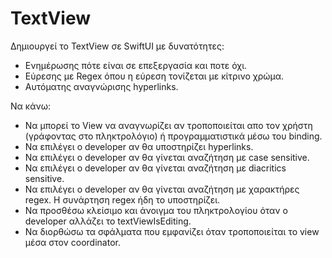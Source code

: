 # TextView

Δημιουργεί το TextView σε SwiftUI με δυνατότητες: 

- Ενημέρωσης πότε είναι σε επεξεργασία και ποτε όχι.
- Εύρεσης με Regex όπου η εύρεση τονίζεται με κίτρινο χρώμα.
- Αυτόματης αναγνώρισης hyperlinks.


Να κάνω:
- Να μπορεί το View να αναγνωρίζει αν τροποποιείται απο τον χρήστη (γράφοντας στο πληκτρολόγιο) ή προγραμματιστικά μέσω του binding.
- Να επιλέγει ο developer αν θα υποστηρίζει hyperlinks.
- Να επιλέγει ο developer αν θα γίνεται αναζήτηση με case sensitive.
- Να επιλέγει ο developer αν θα γίνεται αναζήτηση με diacritics sensitive.
- Να επιλέγει ο developer αν θα γίνεται αναζήτηση με χαρακτήρες regex. Η συνάρτηση regex ήδη το υποστηρίζει.
- Να προσθέσω κλείσιμο και άνοιγμα του πληκτρολογίου όταν ο developer αλλάζει το textViewIsEditing.
- Να διορθώσω τα σφάλματα που εμφανίζει όταν τροποποιείται το view μέσα στον coordinator.
